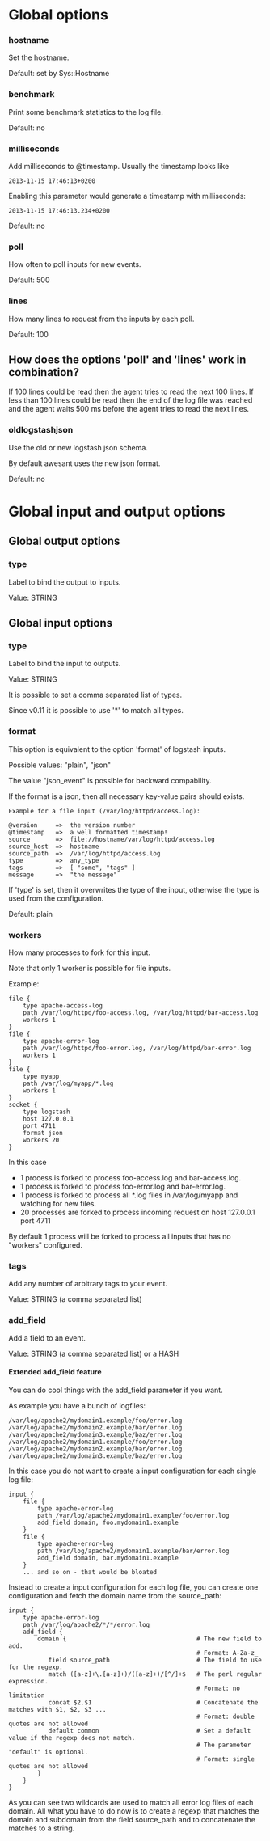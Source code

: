 # Global options

### hostname

Set the hostname.

Default: set by Sys::Hostname

### benchmark

Print some benchmark statistics to the log file.

Default: no

### milliseconds

Add milliseconds to @timestamp. Usually the timestamp looks like

    2013-11-15 17:46:13+0200

Enabling this parameter would generate a timestamp with milliseconds:

    2013-11-15 17:46:13.234+0200

Default: no

### poll

How often to poll inputs for new events.

Default: 500

### lines

How many lines to request from the inputs by each poll.

Default: 100

## How does the options 'poll' and 'lines' work in combination?

If 100 lines could be read then the agent tries to read the next 100 lines.
If less than 100 lines could be read then the end of the log file was reached
and the agent waits 500 ms before the agent tries to read the next lines.

### oldlogstashjson

Use the old or new logstash json schema.

By default awesant uses the new json format.

Default: no

# Global input and output options

## Global output options

### type

Label to bind the output to inputs.

Value: STRING

## Global input options

### type

Label to bind the input to outputs.

Value: STRING

It is possible to set a comma separated list of types.

Since v0.11 it is possible to use '*' to match all types.

### format

This option is equivalent to the option 'format' of logstash inputs.

Possible values: "plain", "json"

The value "json_event" is possible for backward compability.

If the format is a json, then all necessary key-value pairs should exists.

    Example for a file input (/var/log/httpd/access.log):

    @version     =>  the version number
    @timestamp   =>  a well formatted timestamp!
    source       =>  file://hostname/var/log/httpd/access.log
    source_host  =>  hostname
    source_path  =>  /var/log/httpd/access.log
    type         =>  any_type
    tags         =>  [ "some", "tags" ]
    message      =>  "the message"

If 'type' is set, then it overwrites the type of the input, otherwise the type is used from the configuration.

Default: plain

### workers

How many processes to fork for this input.

Note that only 1 worker is possible for file inputs.

Example:

    file {
        type apache-access-log
        path /var/log/httpd/foo-access.log, /var/log/httpd/bar-access.log
        workers 1
    }
    file {
        type apache-error-log
        path /var/log/httpd/foo-error.log, /var/log/httpd/bar-error.log
        workers 1
    }
    file {
        type myapp
        path /var/log/myapp/*.log
        workers 1
    }
    socket {
        type logstash
        host 127.0.0.1
        port 4711
        format json
        workers 20
    }


In this case

* 1 process is forked to process foo-access.log and bar-access.log.
* 1 process is forked to process foo-error.log and bar-error.log.
* 1 process is forked to process all *.log files in /var/log/myapp and watching for new files.
* 20 processes are forked to process incoming request on host 127.0.0.1 port 4711

By default 1 process will be forked to process all inputs that has no "workers" configured.

### tags

Add any number of arbitrary tags to your event.

Value: STRING (a comma separated list)

### add_field

Add a field to an event.

Value: STRING (a comma separated list) or a HASH

#### Extended add_field feature

You can do cool things with the add_field parameter if you want.

As example you have a bunch of logfiles:

    /var/log/apache2/mydomain1.example/foo/error.log
    /var/log/apache2/mydomain2.example/bar/error.log
    /var/log/apache2/mydomain3.example/baz/error.log
    /var/log/apache2/mydomain1.example/foo/error.log
    /var/log/apache2/mydomain2.example/bar/error.log
    /var/log/apache2/mydomain3.example/baz/error.log

In this case you do not want to create a input configuration for each single log file:

    input {
        file {
            type apache-error-log
            path /var/log/apache2/mydomain1.example/foo/error.log
            add_field domain, foo.mydomain1.example
        }
        file {
            type apache-error-log
            path /var/log/apache2/mydomain1.example/bar/error.log
            add_field domain, bar.mydomain1.example
        }
        ... and so on - that would be bloated

Instead to create a input configuration for each log file, you can create one configuration
and fetch the domain name from the source_path:

    input {
        type apache-error-log
        path /var/log/apache2/*/*/error.log
        add_field {
            domain {                                    # The new field to add.
                                                        # Format: A-Za-z_
               field source_path                        # The field to use for the regexp.
               match ([a-z]+\.[a-z]+)/([a-z]+)/[^/]+$   # The perl regular expression.
                                                        # Format: no limitation
               concat $2.$1                             # Concatenate the matches with $1, $2, $3 ...
                                                        # Format: double quotes are not allowed
               default common                           # Set a default value if the regexp does not match.
                                                        # The parameter "default" is optional.
                                                        # Format: single quotes are not allowed
            }
        }
    }

As you can see two wildcards are used to match all error log files of each domain.
All what you have to do now is to create a regexp that matches the domain and subdomain
from the field source_path and to concatenate the matches to a string.

